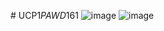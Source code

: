 #   U C P 1 _ P A W D _ 1 6 1 
 ![image](https://github.com/user-attachments/assets/9b343b70-18d7-475d-be70-44a61207cc24)
![image](https://github.com/user-attachments/assets/b3102af7-1c7a-4536-ac7d-32fcb19b7281)

 
